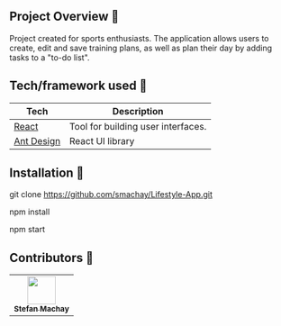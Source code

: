 ## Project Overview 🎉
Project created for sports enthusiasts. The application allows users to create, edit and save training plans, as well as plan their day by adding tasks to a "to-do list".

## Tech/framework used 🔧

| Tech                                                    | Description                              |
| ------------------------------------------------------- | ---------------------------------------- |
| [React](https://reactnative.dev/)                       | Tool for building user interfaces.       |
| [Ant Design](https://jestjs.io/)                        | React UI library                         |

## Installation 💾
git clone https://github.com/smachay/Lifestyle-App.git

npm install

npm start

## Contributors :metal:

<table>
  <tr>
    <td align="center">
      <a href="https://github.com/smachay">
        <img src="https://avatars0.githubusercontent.com/u/53906985?s=400&u=d28c2e91f11b628c67bfbeda02b39dd4df528c73&v=4" width="50px;" alt=""/>
        <br />
        <sub>
          <b>Stefan Machay</b>
        </sub>
      </a>
      <br/>
  </tr>
  
</table>
